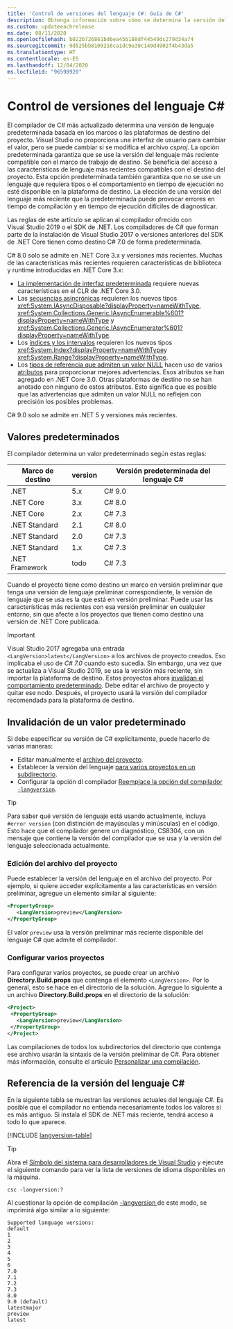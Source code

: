 ```yaml
---
title: 'Control de versiones del lenguaje C#: Guía de C#'
description: Obtenga información sobre cómo se determina la versión del lenguaje C# en función del proyecto y los motivos de esa decisión. Obtenga información sobre cómo invalidar el valor predeterminado de forma manual.
ms.custom: updateeachrelease
ms.date: 08/11/2020
ms.openlocfilehash: b022b726861bd6ea45b188df44549dc279d34a74
ms.sourcegitcommit: 9d525bb8109216ca1dc9e39c149d4902f4b43da5
ms.translationtype: HT
ms.contentlocale: es-ES
ms.lasthandoff: 12/04/2020
ms.locfileid: "96598920"
---
```

# <a name="c-language-versioning"></a>Control de versiones del lenguaje C#

El compilador de C# más actualizado determina una versión de lenguaje predeterminada basada en los marcos o las plataformas de destino del proyecto. Visual Studio no proporciona una interfaz de usuario para cambiar el valor, pero se puede cambiar si se modifica el archivo *csproj*. La opción predeterminada garantiza que se use la versión del lenguaje más reciente compatible con el marco de trabajo de destino. Se beneficia del acceso a las características de lenguaje más recientes compatibles con el destino del proyecto. Esta opción predeterminada también garantiza que no se use un lenguaje que requiera tipos o el comportamiento en tiempo de ejecución no esté disponible en la plataforma de destino. La elección de una versión del lenguaje más reciente que la predeterminada puede provocar errores en tiempo de compilación y en tiempo de ejecución difíciles de diagnosticar.

Las reglas de este artículo se aplican al compilador ofrecido con Visual Studio 2019 o el SDK de .NET. Los compiladores de C# que forman parte de la instalación de Visual Studio 2017 o versiones anteriores del SDK de .NET Core tienen como destino C# 7.0 de forma predeterminada.

C# 8.0 solo se admite en .NET Core 3.x y versiones más recientes. Muchas de las características más recientes requieren características de biblioteca y runtime introducidas en .NET Core 3.x:

- [La implementación de interfaz predeterminada](../whats-new/csharp-8.md#default-interface-methods) requiere nuevas características en el CLR de .NET Core 3.0.
- Las [secuencias asincrónicas](../whats-new/csharp-8.md#asynchronous-streams) requieren los nuevos tipos <xref:System.IAsyncDisposable?displayProperty=nameWithType>, <xref:System.Collections.Generic.IAsyncEnumerable%601?displayProperty=nameWithType> y <xref:System.Collections.Generic.IAsyncEnumerator%601?displayProperty=nameWithType>.
- Los [índices y los intervalos](../whats-new/csharp-8.md#indices-and-ranges) requieren los nuevos tipos <xref:System.Index?displayProperty=nameWithType>y <xref:System.Range?displayProperty=nameWithType>.
- Los [tipos de referencia que admiten un valor NULL](../whats-new/csharp-8.md#nullable-reference-types) hacen uso de varios [atributos](attributes/nullable-analysis.md) para proporcionar mejores advertencias. Esos atributos se han agregado en .NET Core 3.0. Otras plataformas de destino no se han anotado con ninguno de estos atributos. Esto significa que es posible que las advertencias que admiten un valor NULL no reflejen con precisión los posibles problemas.

C# 9.0 solo se admite en .NET 5 y versiones más recientes.

## <a name="defaults"></a>Valores predeterminados

El compilador determina un valor predeterminado según estas reglas:

| Marco de destino | version | Versión predeterminada del lenguaje C# |
|------------------|---------|-----------------------------|
| .NET             | 5.x     | C# 9.0                      |
| .NET Core        | 3.x     | C# 8.0                      |
| .NET Core        | 2.x     | C# 7.3                      |
| .NET Standard    | 2.1     | C# 8.0                      |
| .NET Standard    | 2.0     | C# 7.3                      |
| .NET Standard    | 1.x     | C# 7.3                      |
| .NET Framework   | todo     | C# 7.3                      |

Cuando el proyecto tiene como destino un marco en versión preliminar que tenga una versión de lenguaje preliminar correspondiente, la versión de lenguaje que se usa es la que está en versión preliminar. Puede usar las características más recientes con esa versión preliminar en cualquier entorno, sin que afecte a los proyectos que tienen como destino una versión de .NET Core publicada.

> [!IMPORTANT]
> Visual Studio 2017 agregaba una entrada `<LangVersion>latest</LangVersion>` a los archivos de proyecto creados. Eso implicaba el uso de *C# 7.0* cuando esto sucedía. Sin embargo, una vez que se actualiza a Visual Studio 2019, se usa la versión más reciente, sin importar la plataforma de destino. Estos proyectos ahora [invalidan el comportamiento predeterminado](#override-a-default). Debe editar el archivo de proyecto y quitar ese nodo. Después, el proyecto usará la versión del compilador recomendada para la plataforma de destino.

## <a name="override-a-default"></a>Invalidación de un valor predeterminado

Si debe especificar su versión de C# explícitamente, puede hacerlo de varias maneras:

- Editar manualmente el [archivo del proyecto](#edit-the-project-file).
- Establecer la versión del lenguaje [para varios proyectos en un subdirectorio](#configure-multiple-projects).
- Configurar la opción dl compilador [Reemplace la opción del compilador `-langversion`](compiler-options/langversion-compiler-option.md).

> [!TIP]
> Para saber qué versión de lenguaje está usando actualmente, incluya `#error version` (con distinción de mayúsculas y minúsculas) en el código. Esto hace que el compilador genere un diagnóstico, CS8304, con un mensaje que contiene la versión del compilador que se usa y la versión del lenguaje seleccionada actualmente.

### <a name="edit-the-project-file"></a>Edición del archivo del proyecto

Puede establecer la versión del lenguaje en el archivo del proyecto. Por ejemplo, si quiere acceder explícitamente a las características en versión preliminar, agregue un elemento similar al siguiente:

```xml
<PropertyGroup>
   <LangVersion>preview</LangVersion>
</PropertyGroup>
```

El valor `preview` usa la versión preliminar más reciente disponible del lenguaje C# que admite el compilador.

### <a name="configure-multiple-projects"></a>Configurar varios proyectos

Para configurar varios proyectos, se puede crear un archivo **Directory.Build.props** que contenga el elemento `<LangVersion>`. Por lo general, esto se hace en el directorio de la solución. Agregue lo siguiente a un archivo **Directory.Build.props** en el directorio de la solución:

```xml
<Project>
 <PropertyGroup>
   <LangVersion>preview</LangVersion>
 </PropertyGroup>
</Project>
```

Las compilaciones de todos los subdirectorios del directorio que contenga ese archivo usarán la sintaxis de la versión preliminar de C#. Para obtener más información, consulte el artículo [Personalizar una compilación](/visualstudio/msbuild/customize-your-build).

## <a name="c-language-version-reference"></a>Referencia de la versión del lenguaje C#

En la siguiente tabla se muestran las versiones actuales del lenguaje C#. Es posible que el compilador no entienda necesariamente todos los valores si es más antiguo. Si instala el SDK de .NET más reciente, tendrá acceso a todo lo que aparece.

[!INCLUDE [langversion-table](includes/langversion-table.md)]

> [!TIP]
> Abra el [Símbolo del sistema para desarrolladores de Visual Studio](../../framework/tools/developer-command-prompt-for-vs.md) y ejecute el siguiente comando para ver la lista de versiones de idioma disponibles en la máquina.
>
> ```CMD
> csc -langversion:?
> ```
>
> Al cuestionar la opción de compilación [ -langversion ](compiler-options/langversion-compiler-option.md) de este modo, se imprimirá algo similar a lo siguiente:
>
> ```CMD
> Supported language versions:
> default
> 1
> 2
> 3
> 4
> 5
> 6
> 7.0
> 7.1
> 7.2
> 7.3
> 8.0
> 9.0 (default)
> latestmajor
> preview
> latest
> ```
